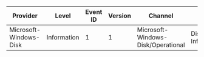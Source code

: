 Provider                |  Level        |  Event ID  |  Version  |  Channel                             |  Task                    |  Opcode               |  Keyword    |  Message
------------------------|---------------|------------|-----------|--------------------------------------|--------------------------|-----------------------|-------------|------------------------
Microsoft-Windows-Disk  |  Information  |  1         |  1        |  Microsoft-Windows-Disk/Operational  |  Disk Cache Information  |  OpCodeDiskCacheInfo  |  DiskCache  |  Disk Cache Information